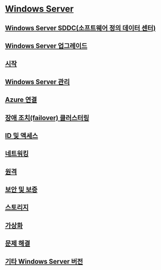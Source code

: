 # [Windows Server](windows-server.md)
## [Windows Server SDDC(소프트웨어 정의 데이터 센터)](sddc.md)
## [Windows Server 업그레이드](upgrade/upgrade-overview.md)
## [시작](get-started/Server-Basics.md)
## [Windows Server 관리](administration/manage-windows-server.yml)
## [Azure 연결](azure-hybrid-services/index.md)
## [장애 조치(failover) 클러스터링](failover-clustering/failover-clustering-overview.md)
## [ID 및 액세스](identity/Identity-and-Access.yml)
## [네트워킹](networking/index.yml)
## [원격](remote/index.yml)
## [보안 및 보증](security/security-and-assurance.yml)
## [스토리지](storage/storage.yml)
## [가상화](virtualization/virtualization.yml)
## [문제 해결](troubleshoot/windows-server-troubleshooting.md)
## [기타 Windows Server 버전](windows-server-versions.md)